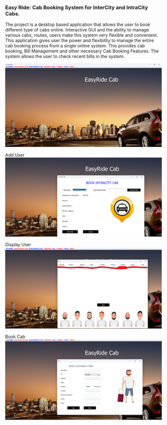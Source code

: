 <h3>Easy Ride:  Cab Booking System for InterCity and IntraCity Cabs.</h3>
<p>
The project is a desktop based application that allows the user to book different type of cabs online. Interactive GUI and the ability to manage various cabs, routes, users make this system very flexible and convenient. This application gives user the power and flexibility to manage the entire cab booking process from a single online system. This provides cab booking, Bill Management and other necessary Cab Booking Features. The system allows the user to check recent bills in the system. 
</p>
<img src="https://github.com/DevendraJohari24/CabBookingSystem/blob/main/images/EasyRide.png" alt="" />

Add User
<img src="https://github.com/DevendraJohari24/CabBookingSystem/blob/main/images/CabBook.png" alt="" />

Display User
<img src="https://github.com/DevendraJohari24/CabBookingSystem/blob/main/images/CustomerDetails.png" alt="" />

Book Cab
<img src="https://github.com/DevendraJohari24/CabBookingSystem/blob/main/images/BookCab.png" alt="" />